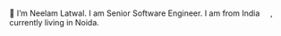 
 👋  I’m Neelam Latwal. I am Senior Software Engineer. I am from India <img src="assets/india.png" width = "15px">, currently living in Noida.


